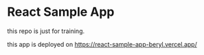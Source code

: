 # React Sample App
this repo is just for training.

this app is deployed on 
https://react-sample-app-beryl.vercel.app/